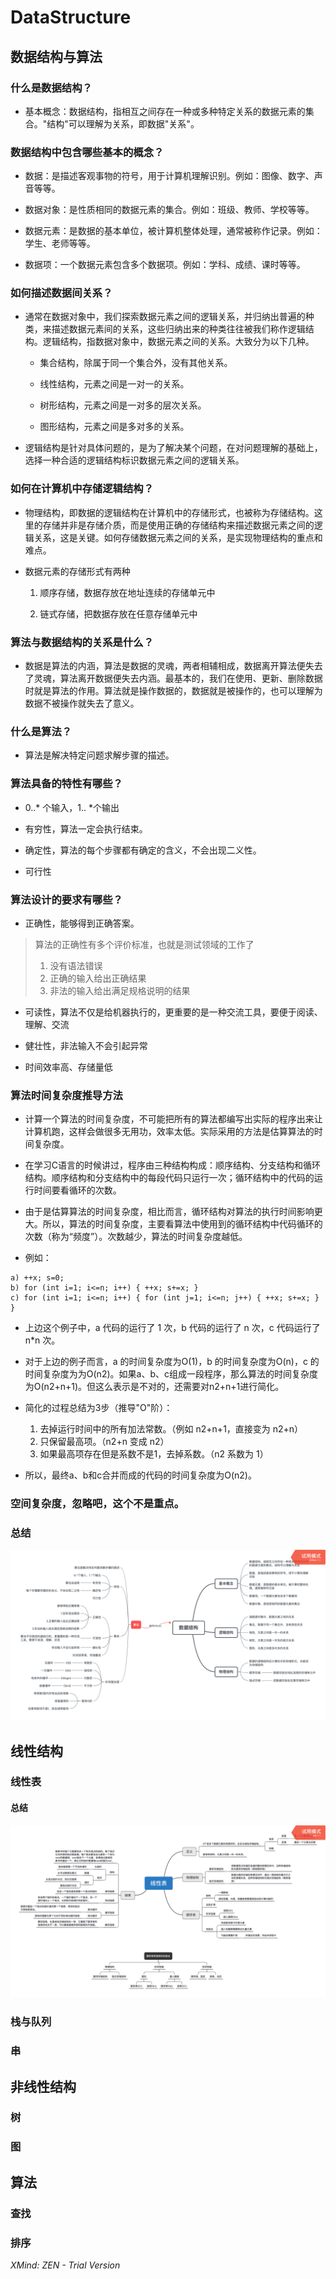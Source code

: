 # DataStructure

## 数据结构与算法

### 什么是数据结构？

- 基本概念：数据结构，指相互之间存在一种或多种特定关系的数据元素的集合。"结构"可以理解为关系，即数据"关系"。

### 数据结构中包含哪些基本的概念？

- 数据：是描述客观事物的符号，用于计算机理解识别。例如：图像、数字、声音等等。

- 数据对象：是性质相同的数据元素的集合。例如：班级、教师、学校等等。

- 数据元素：是数据的基本单位，被计算机整体处理，通常被称作记录。例如：学生、老师等等。

- 数据项：一个数据元素包含多个数据项。例如：学科、成绩、课时等等。

### 如何描述数据间关系？

- 通常在数据对象中，我们探索数据元素之间的逻辑关系，并归纳出普遍的种类，来描述数据元素间的关系，这些归纳出来的种类往往被我们称作逻辑结构。逻辑结构，指数据对象中，数据元素之间的关系。大致分为以下几种。

    - 集合结构，除属于同一个集合外，没有其他关系。
    
    - 线性结构，元素之间是一对一的关系。
    
    - 树形结构，元素之间是一对多的层次关系。
    
    - 图形结构，元素之间是多对多的关系。

- 逻辑结构是针对具体问题的，是为了解决某个问题，在对问题理解的基础上，选择一种合适的逻辑结构标识数据元素之间的逻辑关系。

### 如何在计算机中存储逻辑结构？

- 物理结构，即数据的逻辑结构在计算机中的存储形式，也被称为存储结构。这里的存储并非是存储介质，而是使用正确的存储结构来描述数据元素之间的逻辑关系，这是关键。如何存储数据元素之间的关系，是实现物理结构的重点和难点。

- 数据元素的存储形式有两种

    1. 顺序存储，数据存放在地址连续的存储单元中
    
    2. 链式存储，把数据存放在任意存储单元中


### 算法与数据结构的关系是什么？

- 数据是算法的内涵，算法是数据的灵魂，两者相辅相成，数据离开算法便失去了灵魂，算法离开数据便失去内涵。最基本的，我们在使用、更新、删除数据时就是算法的作用。算法就是操作数据的，数据就是被操作的，也可以理解为数据不被操作就失去了意义。

### 什么是算法？

- 算法是解决特定问题求解步骤的描述。

### 算法具备的特性有哪些？

- 0..* 个输入，1.. *个输出

- 有穷性，算法一定会执行结束。

- 确定性，算法的每个步骤都有确定的含义，不会出现二义性。

- 可行性

### 算法设计的要求有哪些？

- 正确性，能够得到正确答案。
	
> 算法的正确性有多个评价标准，也就是测试领域的工作了
> 1. 没有语法错误
> 2. 正确的输入给出正确结果
> 3. 非法的输入给出满足规格说明的结果

- 可读性，算法不仅是给机器执行的，更重要的是一种交流工具，要便于阅读、理解、交流

- 健壮性，非法输入不会引起异常

- 时间效率高、存储量低

### 算法时间复杂度推导方法

- 计算一个算法的时间复杂度，不可能把所有的算法都编写出实际的程序出来让计算机跑，这样会做很多无用功，效率太低。实际采用的方法是估算算法的时间复杂度。

- 在学习C语言的时候讲过，程序由三种结构构成：顺序结构、分支结构和循环结构。顺序结构和分支结构中的每段代码只运行一次；循环结构中的代码的运行时间要看循环的次数。

- 由于是估算算法的时间复杂度，相比而言，循环结构对算法的执行时间影响更大。所以，算法的时间复杂度，主要看算法中使用到的循环结构中代码循环的次数（称为“频度”）。次数越少，算法的时间复杂度越低。

- 例如：
```
a) ++x; s=0;
b) for (int i=1; i<=n; i++) { ++x; s+=x; }
c) for (int i=1; i<=n; i++) { for (int j=1; i<=n; j++) { ++x; s+=x; } }
```

- 上边这个例子中，a 代码的运行了 1 次，b 代码的运行了 n 次，c 代码运行了 n*n 次。

- 对于上边的例子而言，a 的时间复杂度为O(1)，b 的时间复杂度为O(n)，c 的时间复杂度为为O(n2)。如果a、b、c组成一段程序，那么算法的时间复杂度为O(n2+n+1)。但这么表示是不对的，还需要对n2+n+1进行简化。

- 简化的过程总结为3步（推导"O"阶）：
    1. 去掉运行时间中的所有加法常数。（例如 n2+n+1，直接变为 n2+n）
    2. 只保留最高项。（n2+n 变成 n2）
    3. 如果最高项存在但是系数不是1，去掉系数。（n2 系数为 1）

- 所以，最终a、b和c合并而成的代码的时间复杂度为O(n2)。

### 空间复杂度，忽略吧，这个不是重点。

### 总结
![IMG_6219](https://raw.githubusercontent.com/b47248054/datastructure/master/media/datastructure.png)

## 线性结构

### 线性表

#### 总结
![IMG_6219](https://raw.githubusercontent.com/b47248054/datastructure/master/media/list.png)
### 栈与队列

### 串

## 非线性结构

### 树

### 图

## 算法

### 查找

### 排序


*XMind: ZEN - Trial Version*

